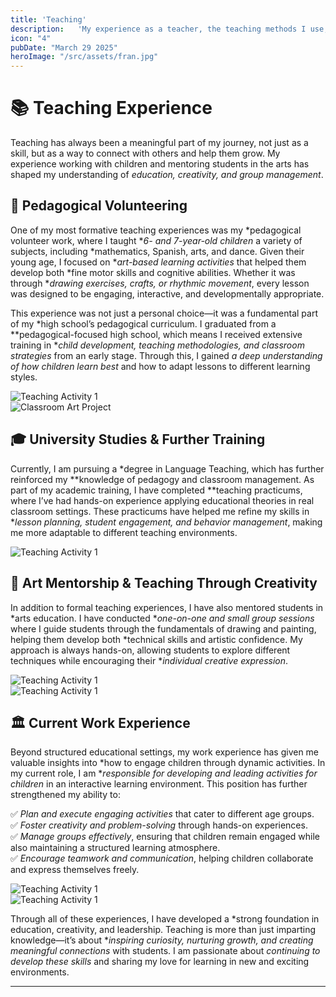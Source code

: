 ```yaml
---
title: 'Teaching'
description:   'My experience as a teacher, the teaching methods I use, and my educational approach.'
icon: "4"
pubDate: "March 29 2025"
heroImage: "/src/assets/fran.jpg"
---
```

# 📚 Teaching Experience  

Teaching has always been a meaningful part of my journey, not just as a skill, but as a way to connect with others and help them grow. My experience working with children and mentoring students in the arts has shaped my understanding of *education, creativity, and group management*.  

## 🌟 Pedagogical Volunteering  

One of my most formative teaching experiences was my *pedagogical volunteer work, where I taught **6- and 7-year-old children* a variety of subjects, including *mathematics, Spanish, arts, and dance. Given their young age, I focused on **art-based learning activities* that helped them develop both *fine motor skills and cognitive abilities. Whether it was through **drawing exercises, crafts, or rhythmic movement*, every lesson was designed to be engaging, interactive, and developmentally appropriate.  

This experience was not just a personal choice—it was a fundamental part of my *high school’s pedagogical curriculum. I graduated from a **pedagogical-focused high school, which means I received extensive training in **child development, teaching methodologies, and classroom strategies* from an early stage. Through this, I gained *a deep understanding of how children learn best* and how to adapt lessons to different learning styles.  

![Teaching Activity 1](/src/assets/experience/5.webp)  
![Classroom Art Project](/src/assets/experience/6.webp)  

## 🎓 University Studies & Further Training  

Currently, I am pursuing a *degree in Language Teaching, which has further reinforced my **knowledge of pedagogy and classroom management. As part of my academic training, I have completed **teaching practicums, where I’ve had hands-on experience applying educational theories in real classroom settings. These practicums have helped me refine my skills in **lesson planning, student engagement, and behavior management*, making me more adaptable to different teaching environments.  

![Teaching Activity 1](/src/assets/experience/7.webp)  

## 🎨 Art Mentorship & Teaching Through Creativity  

In addition to formal teaching experiences, I have also mentored students in *arts education. I have conducted **one-on-one and small group sessions* where I guide students through the fundamentals of drawing and painting, helping them develop both *technical skills and artistic confidence. My approach is always hands-on, allowing students to explore different techniques while encouraging their **individual creative expression*.  

![Teaching Activity 1](/src/assets/experience/1.webp)  
![Teaching Activity 1](/src/assets/experience/2.webp)   


## 🏛️ Current Work Experience  

Beyond structured educational settings, my work experience has given me valuable insights into *how to engage children through dynamic activities. In my current role, I am **responsible for developing and leading activities for children* in an interactive learning environment. This position has further strengthened my ability to:  

✅ *Plan and execute engaging activities* that cater to different age groups.  
✅ *Foster creativity and problem-solving* through hands-on experiences.  
✅ *Manage groups effectively*, ensuring that children remain engaged while also maintaining a structured learning atmosphere.  
✅ *Encourage teamwork and communication*, helping children collaborate and express themselves freely.  

![Teaching Activity 1](/src/assets/experience/8.webp)  
![Teaching Activity 1](/src/assets/experience/9.webp)  

Through all of these experiences, I have developed a *strong foundation in education, creativity, and leadership. Teaching is more than just imparting knowledge—it’s about **inspiring curiosity, nurturing growth, and creating meaningful connections* with students. I am passionate about *continuing to develop these skills* and sharing my love for learning in new and exciting environments.  

---